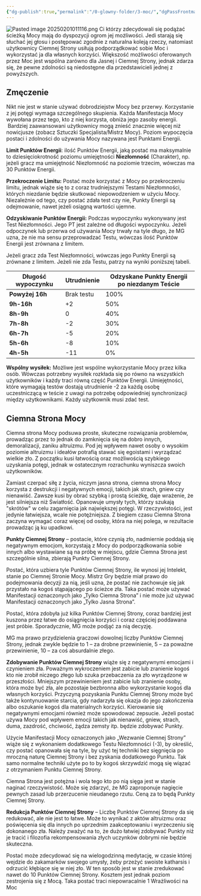 ```yaml
---
{"dg-publish":true,"permalink":"/0-glowny-folder/3-moc/","dgPassFrontmatter":true}
---
```


![Pasted image 20250201011116.png](/img/user/6%20Obrazy/Pasted%20image%2020250201011116.png)
Ci którzy zdecydowali się podążać ścieżką Mocy mają do dyspozycji ogrom jej możliwości. Jedi starają się słuchać jej głosu i postępować zgodnie z naturalna koleją rzeczy, natomiast użytkownicy Ciemnej Strony usiłują podporządkować sobie Moc i wykorzystać ja dla własnych korzyści. Większość możliwości oferowanych przez Moc jest wspólna zarówno dla Jasnej i Ciemnej Strony, jednak zdarza się, że pewne zdolności są niedostępne dla przedstawicieli jednej z powyższych.

## Zmęczenie

Nikt nie jest w stanie używać dobrodziejstw Mocy bez przerwy. Korzystanie z jej potęgi wymaga szczególnego skupienia. Każda Manifestacja Mocy wywołana przez tego, kto z niej korzysta, obniża jego zasoby energii.  Bardziej zaawansowani użytkownicy mogą znieść znacznie więcej niż nowicjusze (zobacz Sztuczki Specjalista/Mistrz Mocy). Poziom wypoczęcia postaci i zdolności do używania Mocy nazywana jest Punktami Energii.

**Limit Punktów Energii**: ilość Punktów Energii, jaką postać ma maksymalnie to dziesięciokrotność poziomu umiejętności **Niezłomność** (Charakter), np. jeżeli gracz ma umiejętność Niezłomność na poziomie trzecim, wówczas ma 30 Punktów Energii.

**Przekroczenie Limitu:** Postać może korzystać z Mocy po przekroczeniu limitu, jednak wiąże się to z coraz trudniejszymi Testami Niezłomności, których niezdanie będzie skutkować niepowodzeniem w użyciu Mocy. Niezależnie od tego, czy postać zdała test czy nie, Punkty Energii są odejmowanie, nawet jeżeli osiągną wartości ujemne.

**Odzyskiwanie Punktów Energii:** Podczas wypoczynku wykonywany jest Test Niezłomności. Jego PT jest zależne od długości wypoczynku. Jeżeli odpoczynek lub przerwa od używania Mocy trwały na tyle długo, że MG uzna, że nie ma sensu przeprowadzać Testu, wówczas ilość Punktów Energii jest zrównana z limitem.

Jeżeli gracz zda Test Niezłomności, wówczas jego Punkty Energii są zrównane z limitem. Jeżeli nie zda Testu, patrzy na wyniki poniższej tabeli.

| **Długość wypoczynku** | **Utrudnienie** | **Odzyskane Punkty Energii po niezdanym Teście** |
| ---------------------- | --------------- | ------------------------------------------------ |
| **Powyżej 16h**        | Brak testu      | 100%                                             |
| **9h-16h**             | +2              | 50%                                              |
| **8h-9h**              | 0               | 40%                                              |
| **7h-8h**              | -2              | 30%                                              |
| **6h-7h**              | -5              | 20%                                              |
| **5h-6h**              | -8              | 10%                                              |
| **4h-5h**              | -11             | 0%                                               |
**Wspólny wysiłek:** Możliwe jest wspólne wykorzystanie Mocy przez kilka osób. Wówczas potrzebny wysiłek rozkłada się po równo na wszystkich użytkowników i każdy traci równą część Punktów Energii. Umiejętności, które wymagają testów dostają utrudnienie -2 za każdą osobę uczestniczącą w teście z uwagi na potrzebę odpowiedniej synchronizacji między użytkownikami. Każdy użytkownik musi zdać test.


## Ciemna Strona Mocy

Ciemna strona Mocy podsuwa proste, skuteczne rozwiązania problemów, prowadząc przez to jednak do zamknięcia się na dobro innych, demoralizacji, zaniku altruizmu. Pod jej wpływem nawet osoby o wysokim poziomie altruizmu i ideałów potrafią stawać się egoistami i wyrządzać wielkie zło. Z początku kusi łatwością oraz możliwością szybkiego uzyskania potęgi, jednak w ostatecznym rozrachunku wyniszcza swoich użytkowników.

Zamiast czerpać siłę z życia, niczym jasna strona, ciemna strona Mocy korzysta z destrukcji i negatywnych emocji, takich jak strach, gniew czy nienawiść. Zawsze kusi by obrać szybką i prostą ścieżkę, daje wrażenie, że jest silniejsza niż Światłość. Opanowuje umysły tych, którzy szukają "skrótów" w celu zagarnięcia jak największej potęgi. W rzeczywistości, jest jedynie łatwiejsza, wcale nie potężniejsza. Z biegiem czasu Ciemna Strona zaczyna wymagać coraz więcej od osoby, która na niej polega, w rezultacie prowadząc ją ku upadkowi.

**Punkty Ciemnej Strony** – postacie, które czynią zło, nadmiernie poddają się negatywnym emocjom, korzystają z Mocy do podporządkowania sobie innych albo wystawiane są na próbę w miejscu, gdzie Ciemna Strona jest szczególnie silna, zbierają Punkty Ciemnej Strony.

Postać, która uzbiera tyle Punktów Ciemnej Strony, ile wynosi jej Intelekt, stanie po Ciemnej Stronie Mocy. Mistrz Gry będzie miał prawo do podejmowania decyzji za nią, jeśli uzna, że postać nie zachowuje się jak przystało na kogoś stąpającego po ścieżce zła. Taka postać może używać Manifestacji oznaczonych jako „Tylko Ciemna Strona” i nie może już używać Manifestacji oznaczonych jako „Tylko Jasna Strona”.

Postać, która zdobyła już kilka Punktów Ciemnej Strony, coraz bardziej jest kuszona przez łatwe do osiągnięcia korzyści i coraz częściej poddawana jest próbie. Sporadycznie, MG może podjąć za nią decyzję.

MG ma prawo przydzielenia graczowi dowolnej liczby Punktów Ciemnej Strony, jednak zwykle będzie to 1 – za drobne przewinienie, 5 – za poważne przewinienie, 10 – za coś absurdalnie złego.

**Zdobywanie Punktów Ciemnej Strony** wiąże się z negatywnymi emocjami i czynieniem zła. Poważnym wykroczeniem jest zabicie lub zranienie kogoś kto nie zrobił niczego złego lub szuka przebaczenia za zło wyrządzone w przeszłości. Mniejszym przewinieniem jest zabicie lub zranienie osoby, która może być zła, ale pozostaje bezbronna albo wykorzystanie kogoś dla własnych korzyści. Przyczyną pozyskania Punktu Ciemnej Strony może być także kontynuowanie starcia, gdy nadarzyła się okazja do jego zakończenia albo oszukanie kogoś dla materialnych korzyści. Kierowanie się negatywnymi emocjami również może spowodować zepsucie. Jeżeli postać używa Mocy pod wpływem emocji takich jak nienawiść, gniew, strach, duma, zazdrość, chciwość, żądza zemsty itp. będzie zdobywać Punkty.

Użycie Manifestacji Mocy oznaczonych jako „Wezwanie Ciemnej Strony” wiąże się z wykonaniem dodatkowego Testu Niezłomności (-3), by określić, czy postać opanowała się na tyle, by użyć tej techniki bez sięgnięcia po mroczną naturę Ciemnej Strony i bez zyskania dodatkowego Punktu. Tak samo normalne techniki użyte po to by kogoś skrzywdzić mogą się wiązać z otrzymaniem Punktu Ciemnej Strony.

Ciemna Strona jest potężna i wola tego kto po nią sięga jest w stanie naginać rzeczywistość. Może się zdarzyć, że MG zaproponuje nagięcie pewnych zasad lub przerzucenie nieudanego rzutu. Ceną za to będą Punkty Ciemnej Strony.

**Redukcja Punktów Ciemnej Strony** – Liczbę Punktów Ciemnej Strony da się redukować, ale nie jest to łatwe. Może to wynikać z aktów altruizmu oraz poświęcenia się dla innych po uprzednim zaakceptowaniu i wyrzeczeniu się dokonanego zła. Należy zważyć na to, że dużo łatwiej zdobywać Punkty niż je tracić i filozofia rekompensowania złych uczynków dobrymi nie będzie skuteczna.

Postać może zdecydować się na wielogodzinną medytację, w czasie której wejdzie do zakamarków swojego umysły, żeby przeżyć swoiste katharsis i odrzucić kłębiące się w niej zło. W ten sposób jest w stanie zredukować nawet do 10 Punktów Ciemnej Strony. Kosztem jest jednak poziom zestrojenia się z Mocą. Taka postać traci niepowracalnie 1 Wrażliwości na Moc
